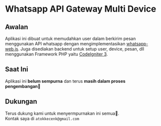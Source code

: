 # Whatsapp API Gateway Multi Device

## Awalan
Aplikasi ini dibuat untuk memudahkan user dalam berkirim pesan menggunakan API whatsapp dengan mengimplementasikan <a href="https://wwebjs.dev/">whatsapp-web.js</a>. Juga disediakan backend untuk setup user, device, pesan, dll menggunakan Framework PHP yaitu <a href="https://codeigniter.com/">CodeIgniter 3</a>.

## Saat Ini
Aplikasi ini <b>belum sempurna</b> dan terus <b>masih dalam proses pengembangan</b>🙏
  
## Dukungan
Terus dukung kami untuk menyermpurnakan ini semua👋.<br>Kontak saya di `atokkecenk@gmail.com`
